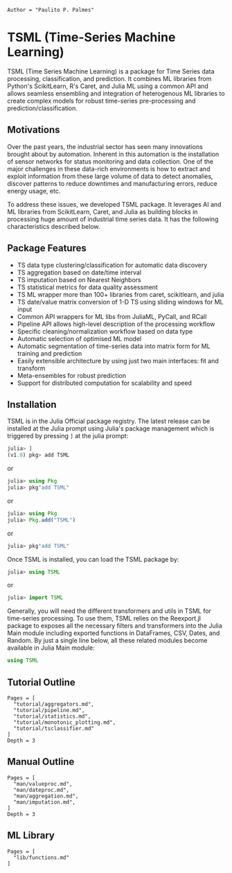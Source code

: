 ```@meta
Author = "Paulito P. Palmes"
```

# TSML (Time-Series Machine Learning)

TSML (Time Series Machine Learning) is a package 
for Time Series data processing, classification,
and prediction. It combines ML libraries from Python's 
ScikitLearn, R's Caret, and Julia ML using a common API 
and allows seamless ensembling and integration of 
heterogenous ML libraries to create complex models 
for robust time-series pre-processing and prediction/classification.

## Motivations 
Over the past years, the industrial sector has seen 
many innovations brought about by automation. 
Inherent in this automation is the installation of 
sensor networks for status monitoring and data collection. 
One of the major challenges in these data-rich 
environments is how to extract and exploit 
information from these large volume of data to 
detect anomalies, discover patterns to reduce 
downtimes and manufacturing errors, reduce energy usage, etc.

To address these issues, we developed TSML package. 
It leverages AI and ML libraries from ScikitLearn, Caret, 
and Julia as building blocks in processing huge amount of 
industrial time series data. It has the following characteristics 
described below.

## Package Features

- TS data type clustering/classification for automatic data discovery
- TS aggregation based on date/time interval
- TS imputation based on Nearest Neighbors
- TS statistical metrics for data quality assessment
- TS ML wrapper more than 100+ libraries from caret, scikitlearn, and julia
- TS date/value matrix conversion of 1-D TS using sliding windows for ML input
- Common API wrappers for ML libs from JuliaML, PyCall, and RCall
- Pipeline API allows high-level description of the processing workflow
- Specific cleaning/normalization workflow based on data type
- Automatic selection of optimised ML model
- Automatic segmentation of time-series data into matrix form for ML training and  prediction
- Easily extensible architecture by using just two main interfaces: fit and transform
- Meta-ensembles for robust prediction
- Support for distributed computation for scalability and speed


## Installation

TSML is in the Julia Official package registry. 
The latest release can be installed at the Julia 
prompt using Julia's package management which is triggered
by pressing `]` at the julia prompt:
```julia
julia> ]
(v1.0) pkg> add TSML
```

or

```julia
julia> using Pkg
julia> pkg"add TSML"
```

or

```julia
julia> using Pkg
julia> Pkg.add("TSML")
```

or 

```julia
julia> pkg"add TSML"
```
Once TSML is installed, you can load the TSML package by:

```julia
julia> using TSML
```

or 

```julia
julia> import TSML
```
Generally, you will need the different transformers and utils in TSML for
time-series processing. To use them, TSML relies on the Reexport.jl package
to exposes all the necessary filters and transformers into the Julia Main module
including exported functions in DataFrames, CSV, Dates, and Random. By just a single
line below, all these related modules become available in Julia Main module:

```julia
using TSML 
```

## Tutorial Outline
```@contents
Pages = [
  "tutorial/aggregators.md",
  "tutorial/pipeline.md",
  "tutorial/statistics.md",
  "tutorial/monotonic_plotting.md",
  "tutorial/tsclassifier.md"
]
Depth = 3
```


## Manual Outline
```@contents
Pages = [
  "man/valueproc.md",
  "man/dateproc.md",
  "man/aggregation.md",
  "man/imputation.md",
]
Depth = 3
```

## ML Library
```@contents
Pages = [
  "lib/functions.md"
]
```
